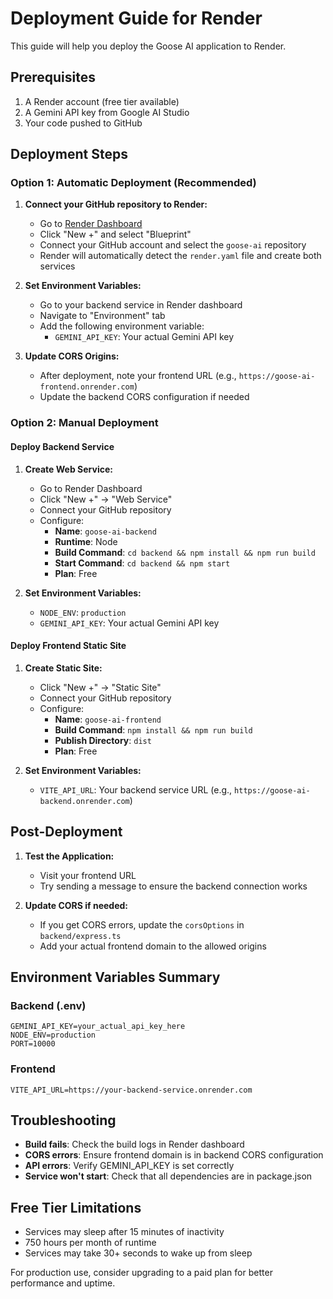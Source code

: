 # Deployment Guide for Render

This guide will help you deploy the Goose AI application to Render.

## Prerequisites

1. A Render account (free tier available)
2. A Gemini API key from Google AI Studio
3. Your code pushed to GitHub

## Deployment Steps

### Option 1: Automatic Deployment (Recommended)

1. **Connect your GitHub repository to Render:**

   - Go to [Render Dashboard](https://dashboard.render.com/)
   - Click "New +" and select "Blueprint"
   - Connect your GitHub account and select the `goose-ai` repository
   - Render will automatically detect the `render.yaml` file and create both services
2. **Set Environment Variables:**

   - Go to your backend service in Render dashboard
   - Navigate to "Environment" tab
   - Add the following environment variable:
     - `GEMINI_API_KEY`: Your actual Gemini API key
3. **Update CORS Origins:**

   - After deployment, note your frontend URL (e.g., `https://goose-ai-frontend.onrender.com`)
   - Update the backend CORS configuration if needed

### Option 2: Manual Deployment

#### Deploy Backend Service

1. **Create Web Service:**

   - Go to Render Dashboard
   - Click "New +" → "Web Service"
   - Connect your GitHub repository
   - Configure:
     - **Name**: `goose-ai-backend`
     - **Runtime**: Node
     - **Build Command**: `cd backend && npm install && npm run build`
     - **Start Command**: `cd backend && npm start`
     - **Plan**: Free
2. **Set Environment Variables:**

   - `NODE_ENV`: `production`
   - `GEMINI_API_KEY`: Your actual Gemini API key

#### Deploy Frontend Static Site

1. **Create Static Site:**

   - Click "New +" → "Static Site"
   - Connect your GitHub repository
   - Configure:
     - **Name**: `goose-ai-frontend`
     - **Build Command**: `npm install && npm run build`
     - **Publish Directory**: `dist`
     - **Plan**: Free
2. **Set Environment Variables:**

   - `VITE_API_URL`: Your backend service URL (e.g., `https://goose-ai-backend.onrender.com`)

## Post-Deployment

1. **Test the Application:**

   - Visit your frontend URL
   - Try sending a message to ensure the backend connection works
2. **Update CORS if needed:**

   - If you get CORS errors, update the `corsOptions` in `backend/express.ts`
   - Add your actual frontend domain to the allowed origins

## Environment Variables Summary

### Backend (.env)

```
GEMINI_API_KEY=your_actual_api_key_here
NODE_ENV=production
PORT=10000
```

### Frontend

```
VITE_API_URL=https://your-backend-service.onrender.com
```

## Troubleshooting

- **Build fails**: Check the build logs in Render dashboard
- **CORS errors**: Ensure frontend domain is in backend CORS configuration
- **API errors**: Verify GEMINI_API_KEY is set correctly
- **Service won't start**: Check that all dependencies are in package.json

## Free Tier Limitations

- Services may sleep after 15 minutes of inactivity
- 750 hours per month of runtime
- Services may take 30+ seconds to wake up from sleep

For production use, consider upgrading to a paid plan for better performance and uptime.
